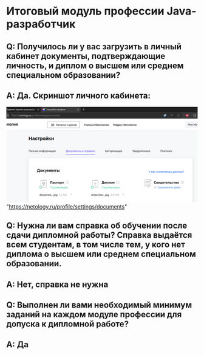 # Итоговый модуль профессии Java-разработчик #
###
## Q: Получилось ли у вас загрузить в личный кабинет документы, подтверждающие личность, и диплом о высшем или среднем специальном образовании? ##
## A: Да. Скриншот личного кабинета: ##
![screenshot](img/diploma.png) "https://netology.ru/profile/settings/documents"
###
## Q: Нужна ли вам справка об обучении после сдачи дипломной работы? Справка выдаётся всем студентам, в том числе тем, у кого нет диплома о высшем или среднем специальном образовании.
## A: Нет, справка не нужна
###
## Q: Выполнен ли вами необходимый минимум заданий на каждом модуле профессии для допуска к дипломной работе?
## A: Да
